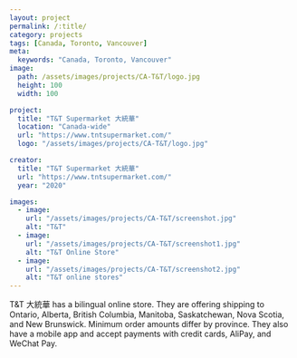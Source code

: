 ```yaml
---
layout: project
permalink: /:title/
category: projects
tags: [Canada, Toronto, Vancouver]
meta:
  keywords: "Canada, Toronto, Vancouver"
image:
  path: /assets/images/projects/CA-T&T/logo.jpg
  height: 100
  width: 100

project:
  title: "T&T Supermarket 大統華"
  location: "Canada-wide"
  url: "https://www.tntsupermarket.com/"
  logo: "/assets/images/projects/CA-T&T/logo.jpg"

creator:
  title: "T&T Supermarket 大統華"
  url: "https://www.tntsupermarket.com/"
  year: "2020"

images:
  - image:
    url: "/assets/images/projects/CA-T&T/screenshot.jpg"
    alt: "T&T"
  - image:
    url: "/assets/images/projects/CA-T&T/screenshot1.jpg"
    alt: "T&T Online Store"
  - image:
    url: "/assets/images/projects/CA-T&T/screenshot2.jpg"
    alt: "T&T online stores"
---
```

<p>T&T 大統華 has a bilingual online store. They are offering shipping to Ontario, Alberta, British Columbia, Manitoba, Saskatchewan, Nova Scotia, and New Brunswick. Minimum order amounts differ by province. They also have a mobile app and accept payments with credit cards, AliPay, and WeChat Pay.</p>
